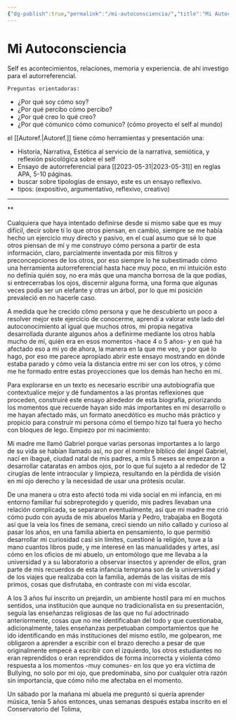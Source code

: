```yaml
---
{"dg-publish":true,"permalink":"/mi-autoconsciencia/","title":"Mi Autoconsciencia","tags":["Idea,"],"created":"2023-05-17T08:21:32.745-05:00","updated":"2023-05-29T23:51:33.106-05:00"}
---
```



# Mi Autoconsciencia

Self es acontecimientos, relaciones, memoria y experiencia. de ahí investigo para el autorreferencial.

	Preguntas orientadoras:

- ¿Por qué soy cómo soy?
- ¿Por qué percibo cómo percibo? 
- ¿Por qué creo lo qué creo?
- ¿Por qué cómunico cómo comunico? (cómo proyecto el self al mundo)

el [[Autoref.\|Autoref.]] tiene cómo herramientas y presentación una:

- Historia, Narrativa, Estética al servicio de la narrativa, semiótica, y reflexión psicológica sobre el self
- Ensayo de autorreferencial para [[2023-05-31\|2023-05-31]] en reglas APA, 5-10 páginas.
- buscar sobre tipologías de ensayo, este es un ensayo reflexivo.
- tipos: (expositivo, argumentativo, reflexivo, creativo)
- - -

**

Cualquiera que haya intentado definirse desde si mismo sabe que es muy difícil, decir sobre tí lo que otros piensan, en cambio, siempre se me había hecho un ejercicio muy directo y pasivo, en el cual asumo que sé lo que otros piensan de mí y me construyo cómo persona a partir de esta información, claro, parcialmente inventada por mis filtros y preconcepciones de los otros, por eso siempre lo he subestimado cómo una herramienta autorreferencial hasta hace muy poco, en mi intuición esto no definía quién soy, no era más que una mancha borrosa de la que podías, si entrecerrabas los ojos, discernir alguna forma, una forma que algunas veces podía ser un elefante y otras un árbol, por lo que mi posición prevaleció en no hacerle caso.

A medida que he crecido cómo persona y que he descubierto un poco a resolver mejor este ejercicio de conocerme, aprendí a valorar este lado del autoconocimiento al igual que muchos otros, mi propia negativa desarrollada durante algunos años a definirme mediante los otros habla mucho de mí, quién era en esos momentos -hace 4 o 5 años- y en qué ha afectado eso a mi yo de ahora, la manera en la que me veo, y por qué lo hago, por eso me parece apropiado abrir este ensayo mostrando en dónde estaba parado y cómo veía la distancia entre mi ser con los otros, y cómo me he formado entre estas proyecciones que los demás han hecho en mí.

Para explorarse en un texto es necesario escribir una autobiografía que contextualice mejor y dé fundamentos a las prontas reflexiones que proceden, construiré este ensayo alrededor de esta biografía, priorizando los momentos que recuerde hayan sido más importantes en mi desarrollo o me hayan afectado más, un formato anecdótico es mucho más práctico y propicio para construir mi persona cómo el tiempo hizo tal fuera yo hecho con bloques de lego. Empiezo por mi nacimiento:

Mi madre me llamó Gabriel porque varias personas importantes a lo largo de su vida se habían llamado así, no por el nombre bíblico del ángel Gabriel, nací en ibagué, ciudad natal de mis padres, a mis 5 meses se empezaron a desarrollar cataratas en ambos ojos, por lo que fuí sujeto a al rededor de 12 cirugías de lente intraocular y limpieza, resultando en la pérdida de visión en mi ojo derecho y la necesidad de usar una prótesis ocular.

De una manera u otra esto afectó toda mi vida social en mi infancia, en mi entorno familiar fuí sobreprotegido y querido, mis padres llevaban una relación complicada, se separaron eventualmente, así que mi madre me crió cómo pudo con ayuda de mis abuelos María y Pedro, trabajaba en Bogotá así que la veía los fines de semana, crecí siendo un niño callado y curioso al pasar los años, en una familia abierta en pensamiento, lo que permitió desarrollar mi curiosidad casi sin límites, cuestioné la religión, tuve a la mano cuantos libros pude, y me interesé en las manualidades y artes, así cómo en los oficios de mi abuelo, un entomólogo que me llevaba a la universidad y a su laboratorio a observar insectos y aprender de ellos, gran parte de mis recuerdos de esta infancia temprana son de la universidad y de los viajes que realizaba con la familia, además de las visitas de mis primos, cosas que disfrutaba, en contraste con mi vida escolar.

A los 3 años fuí inscrito un prejardín, un ambiente hostil para mí en muchos sentidos, una institución que aunque no tradicionalista en su presentación, seguía las enseñanzas religiosas de las que no fuí adoctrinado anteriormente, cosas que no me identificaban del todo y que cuestionaba, adicionalmente, tales enseñanzas perpetuaban comportamientos que he ido identificando en más instituciones del mismo estílo, me golpearon, me obligaron a aprender a escribir con el brazo derecho a pesar de que originalmente empecé a escribir con el izquierdo, los otros estudiantes no eran reprendidos o eran reprendidos de forma incorrecta y violenta cómo respuesta a los momentos -muy comunes- en los que yo era víctima de Bullying, no solo por mi ojo, que predominaba, sino por cualquier otra razón sin importancia, que cómo niño me afectaba en el momento.

Un sábado por la mañana mi abuela me preguntó si quería aprender música, tenía 5 años entonces, unas semanas después estaba inscrito en el Conservatorio del Tolima, 